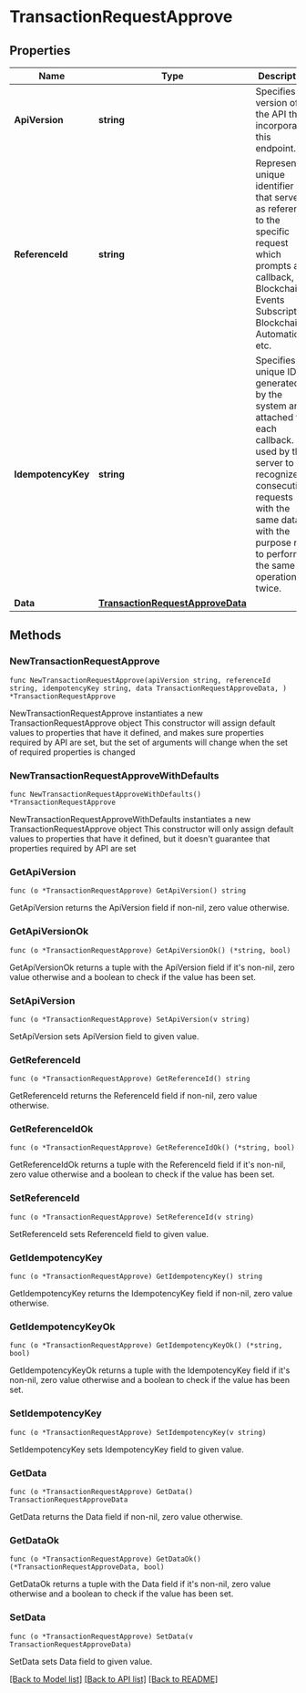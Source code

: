 # TransactionRequestApprove

## Properties

Name | Type | Description | Notes
------------ | ------------- | ------------- | -------------
**ApiVersion** | **string** | Specifies the version of the API that incorporates this endpoint. | 
**ReferenceId** | **string** | Represents a unique identifier that serves as reference to the specific request which prompts a callback, e.g. Blockchain Events Subscription, Blockchain Automation, etc. | 
**IdempotencyKey** | **string** | Specifies a unique ID generated by the system and attached to each callback. It is used by the server to recognize consecutive requests with the same data with the purpose not to perform the same operation twice. | 
**Data** | [**TransactionRequestApproveData**](TransactionRequestApproveData.md) |  | 

## Methods

### NewTransactionRequestApprove

`func NewTransactionRequestApprove(apiVersion string, referenceId string, idempotencyKey string, data TransactionRequestApproveData, ) *TransactionRequestApprove`

NewTransactionRequestApprove instantiates a new TransactionRequestApprove object
This constructor will assign default values to properties that have it defined,
and makes sure properties required by API are set, but the set of arguments
will change when the set of required properties is changed

### NewTransactionRequestApproveWithDefaults

`func NewTransactionRequestApproveWithDefaults() *TransactionRequestApprove`

NewTransactionRequestApproveWithDefaults instantiates a new TransactionRequestApprove object
This constructor will only assign default values to properties that have it defined,
but it doesn't guarantee that properties required by API are set

### GetApiVersion

`func (o *TransactionRequestApprove) GetApiVersion() string`

GetApiVersion returns the ApiVersion field if non-nil, zero value otherwise.

### GetApiVersionOk

`func (o *TransactionRequestApprove) GetApiVersionOk() (*string, bool)`

GetApiVersionOk returns a tuple with the ApiVersion field if it's non-nil, zero value otherwise
and a boolean to check if the value has been set.

### SetApiVersion

`func (o *TransactionRequestApprove) SetApiVersion(v string)`

SetApiVersion sets ApiVersion field to given value.


### GetReferenceId

`func (o *TransactionRequestApprove) GetReferenceId() string`

GetReferenceId returns the ReferenceId field if non-nil, zero value otherwise.

### GetReferenceIdOk

`func (o *TransactionRequestApprove) GetReferenceIdOk() (*string, bool)`

GetReferenceIdOk returns a tuple with the ReferenceId field if it's non-nil, zero value otherwise
and a boolean to check if the value has been set.

### SetReferenceId

`func (o *TransactionRequestApprove) SetReferenceId(v string)`

SetReferenceId sets ReferenceId field to given value.


### GetIdempotencyKey

`func (o *TransactionRequestApprove) GetIdempotencyKey() string`

GetIdempotencyKey returns the IdempotencyKey field if non-nil, zero value otherwise.

### GetIdempotencyKeyOk

`func (o *TransactionRequestApprove) GetIdempotencyKeyOk() (*string, bool)`

GetIdempotencyKeyOk returns a tuple with the IdempotencyKey field if it's non-nil, zero value otherwise
and a boolean to check if the value has been set.

### SetIdempotencyKey

`func (o *TransactionRequestApprove) SetIdempotencyKey(v string)`

SetIdempotencyKey sets IdempotencyKey field to given value.


### GetData

`func (o *TransactionRequestApprove) GetData() TransactionRequestApproveData`

GetData returns the Data field if non-nil, zero value otherwise.

### GetDataOk

`func (o *TransactionRequestApprove) GetDataOk() (*TransactionRequestApproveData, bool)`

GetDataOk returns a tuple with the Data field if it's non-nil, zero value otherwise
and a boolean to check if the value has been set.

### SetData

`func (o *TransactionRequestApprove) SetData(v TransactionRequestApproveData)`

SetData sets Data field to given value.



[[Back to Model list]](../README.md#documentation-for-models) [[Back to API list]](../README.md#documentation-for-api-endpoints) [[Back to README]](../README.md)



